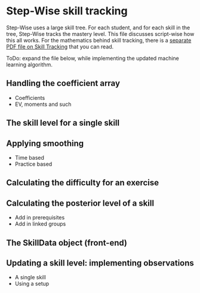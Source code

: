 # Step-Wise skill tracking

Step-Wise uses a large skill tree. For each student, and for each skill in the tree, Step-Wise tracks the mastery level. This file discusses script-wise how this all works. For the mathematics behind skill tracking, there is a [separate PDF file on Skill Tracking](../../frontend/public/SkillTracking.pdf) that you can read. 

ToDo: expand the file below, while implementing the updated machine learning algorithm.

## Handling the coefficient array

- Coefficients
- EV, moments and such

## The skill level for a single skill

## Applying smoothing

- Time based
- Practice based

## Calculating the difficulty for an exercise

## Calculating the posterior level of a skill

- Add in prerequisites
- Add in linked groups

## The SkillData object (front-end)

## Updating a skill level: implementing observations

- A single skill
- Using a setup

